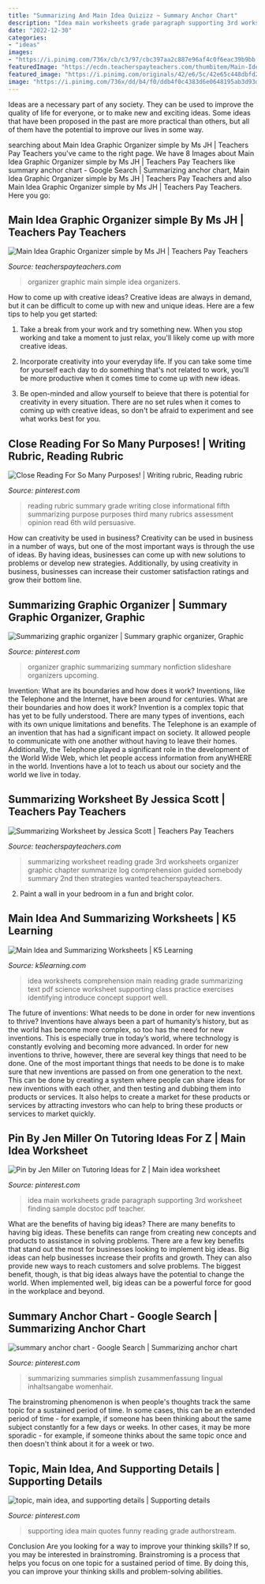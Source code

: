 ```yaml
---
title: "Summarizing And Main Idea Quizizz ~ Summary Anchor Chart"
description: "Idea main worksheets grade paragraph supporting 3rd worksheet finding sample docstoc pdf teacher"
date: "2022-12-30"
categories:
- "ideas"
images:
- "https://i.pinimg.com/736x/cb/c3/97/cbc397aa2c887e96af4c0f6eac39b9bb.jpg"
featuredImage: "https://ecdn.teacherspayteachers.com/thumbitem/Main-Idea-Graphic-Organizer-simple-1363894534/original-623648-1.jpg"
featured_image: "https://i.pinimg.com/originals/42/e6/5c/42e65c448dbfd2b336ce1767c18c29f3.png"
image: "https://i.pinimg.com/736x/dd/b4/f0/ddb4f0c4383d6e0648195ab3d93de06e.jpg"
---
```



Ideas are a necessary part of any society. They can be used to improve the quality of life for everyone, or to make new and exciting ideas. Some ideas that have been proposed in the past are more practical than others, but all of them have the potential to improve our lives in some way.

	

		
searching about Main Idea Graphic Organizer simple by Ms JH | Teachers Pay Teachers you've came to the right page. We have 8 Images about Main Idea Graphic Organizer simple by Ms JH | Teachers Pay Teachers like summary anchor chart - Google Search | Summarizing anchor chart, Main Idea Graphic Organizer simple by Ms JH | Teachers Pay Teachers and also Main Idea Graphic Organizer simple by Ms JH | Teachers Pay Teachers. Here you go:
		
    
## Main Idea Graphic Organizer simple By Ms JH | Teachers Pay Teachers

<img loading=lazy src="https://ecdn.teacherspayteachers.com/thumbitem/Main-Idea-Graphic-Organizer-simple-1363894534/original-623648-1.jpg" onerror="this.onerror=null;this.src='https://tse1.mm.bing.net/th?id=OIP.w3R1HKryaa6N3c-3ptaIYwAAAA&amp;pid=15.1';" alt="Main Idea Graphic Organizer simple by Ms JH | Teachers Pay Teachers">

_Source: teacherspayteachers.com_

>organizer graphic main simple idea organizers. 

	

How to come up with creative ideas?
Creative ideas are always in demand, but it can be difficult to come up with new and unique ideas. Here are a few tips to help you get started:
1. Take a break from your work and try something new. When you stop working and take a moment to just relax, you'll likely come up with more creative ideas.

2. Incorporate creativity into your everyday life. If you can take some time for yourself each day to do something that's not related to work, you'll be more productive when it comes time to come up with new ideas.

3. Be open-minded and allow yourself to beieve that there is potential for creativity in every situation. There are no set rules when it comes to coming up with creative ideas, so don't be afraid to experiment and see what works best for you.

    
## Close Reading For So Many Purposes! | Writing Rubric, Reading Rubric

<img loading=lazy src="https://i.pinimg.com/originals/e7/96/54/e796549514250b22698d24c7000197d1.png" onerror="this.onerror=null;this.src='https://tse2.mm.bing.net/th?id=OIP.TncmwEX0t9pzVrHO1DgbaQHaFj&amp;pid=15.1';" alt="Close Reading For So Many Purposes! | Writing rubric, Reading rubric">

_Source: pinterest.com_

>reading rubric summary grade writing close informational fifth summarizing purpose purposes third many rubrics assessment opinion read 6th wild persuasive. 

	

How can creativity be used in business?
Creativity can be used in business in a number of ways, but one of the most important ways is through the use of ideas. By having ideas, businesses can come up with new solutions to problems or develop new strategies. Additionally, by using creativity in business, businesses can increase their customer satisfaction ratings and grow their bottom line.

    
## Summarizing Graphic Organizer | Summary Graphic Organizer, Graphic

<img loading=lazy src="https://i.pinimg.com/736x/cb/c3/97/cbc397aa2c887e96af4c0f6eac39b9bb.jpg" onerror="this.onerror=null;this.src='https://tse3.mm.bing.net/th?id=OIP.yZ8DMCVYP5cEuUevc63XwwHaJ4&amp;pid=15.1';" alt="Summarizing graphic organizer | Summary graphic organizer, Graphic">

_Source: pinterest.com_

>organizer graphic summarizing summary nonfiction slideshare organizers upcoming. 

	

Invention: What are its boundaries and how does it work?
Inventions, like the Telephone and the Internet, have been around for centuries. What are their boundaries and how does it work? Invention is a complex topic that has yet to be fully understood. There are many types of inventions, each with its own unique limitations and benefits. The Telephone is an example of an invention that has had a significant impact on society. It allowed people to communicate with one another without having to leave their homes. Additionally, the Telephone played a significant role in the development of the World Wide Web, which let people access information from anyWHERE in the world. Inventions have a lot to teach us about our society and the world we live in today.

    
## Summarizing Worksheet By Jessica Scott | Teachers Pay Teachers

<img loading=lazy src="https://ecdn.teacherspayteachers.com/thumbitem/Summarizing-Worksheet-1393110915/original-364158-1.jpg" onerror="this.onerror=null;this.src='https://tse4.mm.bing.net/th?id=OIP.FYDHIlYpUadptJPL55GHlwHaJ2&amp;pid=15.1';" alt="Summarizing Worksheet by Jessica Scott | Teachers Pay Teachers">

_Source: teacherspayteachers.com_

>summarizing worksheet reading grade 3rd worksheets organizer graphic chapter summarize log comprehension guided somebody summary 2nd then strategies wanted teacherspayteachers. 

	

2. Paint a wall in your bedroom in a fun and bright color.

    
## Main Idea And Summarizing Worksheets | K5 Learning

<img loading=lazy src="https://www.k5learning.com/worksheets/reading-comprehension/grade-4-main-idea-a.gif" onerror="this.onerror=null;this.src='https://tse4.mm.bing.net/th?id=OIP._0jw5cllujumAe9bvXnUEwAAAA&amp;pid=15.1';" alt="Main Idea and Summarizing Worksheets | K5 Learning">

_Source: k5learning.com_

>idea worksheets comprehension main reading grade summarizing text pdf science worksheet supporting class practice exercises identifying introduce concept support well. 

	

The future of inventions: What needs to be done in order for new inventions to thrive?
Inventions have always been a part of humanity’s history, but as the world has become more complex, so too has the need for new inventions. This is especially true in today’s world, where technology is constantly evolving and becoming more advanced. In order for new inventions to thrive, however, there are several key things that need to be done. 
One of the most important things that needs to be done is to make sure that new inventions are passed on from one generation to the next. This can be done by creating a system where people can share ideas for new inventions with each other, and then testing and dubbing them into products or services. It also helps to create a market for these products or services by attracting investors who can help to bring these products or services to market quickly.

    
## Pin By Jen Miller On Tutoring Ideas For Z | Main Idea Worksheet

<img loading=lazy src="https://i.pinimg.com/originals/42/e6/5c/42e65c448dbfd2b336ce1767c18c29f3.png" onerror="this.onerror=null;this.src='https://tse2.mm.bing.net/th?id=OIP.eCjd4edkh_RwRazhIvW0KQHaJl&amp;pid=15.1';" alt="Pin by Jen Miller on Tutoring Ideas for Z | Main idea worksheet">

_Source: pinterest.com_

>idea main worksheets grade paragraph supporting 3rd worksheet finding sample docstoc pdf teacher. 

	

What are the benefits of having big ideas?
There are many benefits to having big ideas. These benefits can range from creating new concepts and products to assistance in solving problems. There are a few key benefits that stand out the most for businesses looking to implement big ideas. 
Big ideas can help businesses increase their profits and growth. They can also provide new ways to reach customers and solve problems. The biggest benefit, though, is that big ideas always have the potential to change the world. When implemented well, big ideas can be a powerful force for good in the workplace and beyond.

    
## Summary Anchor Chart - Google Search | Summarizing Anchor Chart

<img loading=lazy src="https://i.pinimg.com/736x/dd/b4/f0/ddb4f0c4383d6e0648195ab3d93de06e.jpg" onerror="this.onerror=null;this.src='https://tse1.mm.bing.net/th?id=OIP.7tnJAMq3A5AZF8lu0BUBnQHaJ3&amp;pid=15.1';" alt="summary anchor chart - Google Search | Summarizing anchor chart">

_Source: pinterest.com_

>summarizing summaries simplish zusammenfassung lingual inhaltsangabe womenhair. 

	

The brainstroming phenomenon is when people's thoughts track the same topic for a sustained period of time. In some cases, this can be an extended period of time - for example, if someone has been thinking about the same subject constantly for a few days or weeks. In other cases, it may be more sporadic - for example, if someone thinks about the same topic once and then doesn't think about it for a week or two.

    
## Topic, Main Idea, And Supporting Details | Supporting Details

<img loading=lazy src="https://i.pinimg.com/736x/68/d9/7d/68d97dfb379beecb205fc047568fadb6--love-quotes-funny-funny-quote-pictures.jpg" onerror="this.onerror=null;this.src='https://tse1.mm.bing.net/th?id=OIP.cnpI8lcafp6L2IpSqiNzgAHaFj&amp;pid=15.1';" alt="topic, main idea, and supporting details | Supporting details">

_Source: pinterest.com_

>supporting idea main quotes funny reading grade authorstream. 

	

Conclusion
Are you looking for a way to improve your thinking skills? If so, you may be interested in brainstroming. Brainstroming is a process that helps you focus on one topic for a sustained period of time. By doing this, you can improve your thinking skills and problem-solving abilities.

